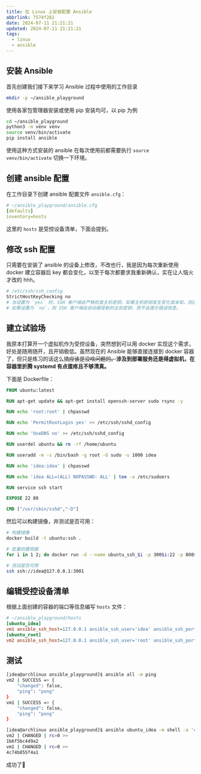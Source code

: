 ```yaml
---
title: 在 Linux 上安装配置 Ansible
abbrlink: 7574f282
date: 2024-07-11 21:21:21
updated: 2024-07-11 21:21:21
tags:
  - linux
  - ansible
---
```

## 安装 Ansible

首先创建我们接下来学习 Ansible 过程中使用的工作目录

```bash
mkdir -p ~/ansible_playground
```

使用各家包管理器安装或使用 pip 安装均可，以 pip 为例

```bash
cd ~/ansible_playground
python3 -m venv venv
source venv/bin/activate
pip install ansible
```

使用这种方式安装的 ansible 在每次使用前都需要执行 `source venv/bin/activate` 切换一下环境。

## 创建 ansible 配置

在工作目录下创建 ansible 配置文件 `ansible.cfg`：

```yml
# ~/ansible_playground/ansible.cfg
[defaults]
inventory=hosts
```

这里的 `hosts` 是受控设备清单，下面会提到。

## 修改 ssh 配置

只需要在安装了 ansible 的设备上修改，不改也行，我是因为每次重新使用 docker 建立容器后 key 都会变化，以至于每次都要求我重新确认，实在让人恼火才改的 hhh。

```bash
# /etc/ssh/ssh_config
StrictHostKeyChecking no
# 当设置为 `yes` 时，SSH 客户端会严格检查主机密钥，如果主机密钥发生变化或未知，则连接会被拒绝并提示密钥不匹配的错误信息。
# 如果设置为 `no`，则 SSH 客户端会自动接受新的主机密钥，而不会提示错误信息。
```

## 建立试验场

我原本打算开一个虚拟机作为受控设备，突然想到可以用 docker 实现这个需求，好处是随用随开，且开销极低。虽然现在的 Ansible 能够直接连接到 docker 容器了，但只是练习的话这么搞~~应该是没啥问题的。~~**涉及到部署服务还是得虚拟机，在容器里折腾 systemd 有点蛋疼且不够清真。**

下面是 Dockerfile：

```dockerfile
FROM ubuntu:latest

RUN apt-get update && apt-get install openssh-server sudo rsync -y

RUN echo 'root:root' | chpasswd

RUN echo 'PermitRootLogin yes' >> /etc/ssh/sshd_config

RUN echo 'UseDNS no' >> /etc/ssh/sshd_config

RUN userdel ubuntu && rm -rf /home/ubuntu

RUN useradd -m -s /bin/bash -g root -G sudo -u 1000 idea

RUN echo 'idea:idea' | chpasswd

RUN echo 'idea ALL=(ALL) NOPASSWD: ALL' | tee -a /etc/sudoers

RUN service ssh start

EXPOSE 22 80

CMD ["/usr/sbin/sshd","-D"]
```

然后可以构建镜像，并测试是否可用：

```bash
# 构建镜像
docker build -t ubuntu:ssh .

# 批量创建容器
for i in 1 2; do docker run -d --name ubuntu_ssh_$i -p 300$i:22 -p 808$i:80 ubuntu:ssh; done;

# 测试是否可用
ssh ssh://idea@127.0.0.1:3001
```
## 编辑受控设备清单

根据上面创建的容器的端口等信息编写 `hosts` 文件：

```ini
# ~/ansible_playground/hosts
[ubuntu_idea]
vm1 ansible_ssh_host=127.0.0.1 ansible_ssh_user='idea' ansible_ssh_port=3001 ansible_ssh_pass='idea'
[ubuntu_root]
vm2 ansible_ssh_host=127.0.0.1 ansible_ssh_user='root' ansible_ssh_port=3002 ansible_ssh_pass='root'
```

## 测试
```bash
[idea@archlinux ansible_playground]$ ansible all -m ping
vm2 | SUCCESS => {
    "changed": false,
    "ping": "pong"
}
vm1 | SUCCESS => {
    "changed": false,
    "ping": "pong"
}

[idea@archlinux ansible_playground]$ ansible ubuntu_idea -m shell -a 'cat /etc/hostname'
vm2 | CHANGED | rc=0 >>
1b6f5bc4d9a2
vm1 | CHANGED | rc=0 >>
4c74b855f4a1
```

成功了🎉
